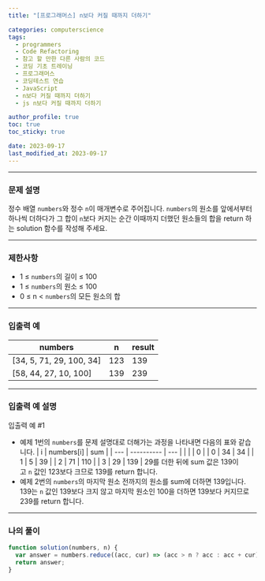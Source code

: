 ```yaml
---
title: "[프로그래머스] n보다 커질 때까지 더하기"

categories: computerscience
tags:
  - programmers
  - Code Refactoring
  - 참고 할 만한 다른 사람의 코드
  - 코딩 기초 트레이닝
  - 프로그래머스
  - 코딩테스트 연습
  - JavaScript
  - n보다 커질 때까지 더하기
  - js n보다 커질 때까지 더하기

author_profile: true
toc: true
toc_sticky: true

date: 2023-09-17
last_modified_at: 2023-09-17
---
```


---

### 문제 설명

정수 배열 `numbers`와 정수 `n`이 매개변수로 주어집니다. `numbers`의 원소를 앞에서부터 하나씩 더하다가 그 합이 `n`보다 커지는 순간 이때까지 더했던 원소들의 합을 return 하는 solution 함수를 작성해 주세요.

---

### 제한사항

- 1 ≤ `numbers`의 길이 ≤ 100
- 1 ≤ `numbers`의 원소 ≤ 100
- 0 ≤ n < `numbers`의 모든 원소의 합

---

### 입출력 예

| numbers                  | n   | result |
| ------------------------ | --- | ------ |
| [34, 5, 71, 29, 100, 34] | 123 | 139    |
| [58, 44, 27, 10, 100]    | 139 | 239    |

---

### 입출력 예 설명

입출력 예 #1

- 예제 1번의 `numbers`를 문제 설명대로 더해가는 과정을 나타내면 다음의 표와 같습니다.
  | i | numbers[i] | sum |
  | --- | ---------- | --- |
  | | | 0 |
  | 0 | 34 | 34 |
  | 1 | 5 | 39 |
  | 2 | 71 | 110 |
  | 3 | 29 | 139 |
  29를 더한 뒤에 sum 값은 139이고 `n` 값인 123보다 크므로 139를 return 합니다.
- 예제 2번의 `numbers`의 마지막 원소 전까지의 원소를 sum에 더하면 139입니다. 139는 `n` 값인 139보다 크지 않고 마지막 원소인 100을 더하면 139보다 커지므로 239를 return 합니다.

---

### 나의 풀이

```jsx
function solution(numbers, n) {
  var answer = numbers.reduce((acc, cur) => (acc > n ? acc : acc + cur), 0);
  return answer;
}
```
